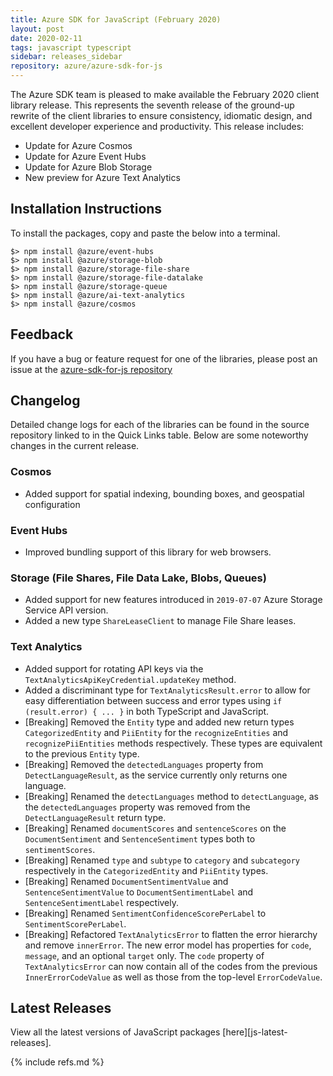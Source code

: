 ```yaml
---
title: Azure SDK for JavaScript (February 2020)
layout: post
date: 2020-02-11
tags: javascript typescript
sidebar: releases_sidebar
repository: azure/azure-sdk-for-js
---
```


The Azure SDK team is pleased to make available the February 2020 client library release. This represents the seventh release of the ground-up rewrite of the client libraries to ensure consistency, idiomatic design, and excellent developer experience and productivity. This release includes:

- Update for Azure Cosmos
- Update for Azure Event Hubs
- Update for Azure Blob Storage
- New preview for Azure Text Analytics

## Installation Instructions
To install the packages, copy and paste the below into a terminal.

    $> npm install @azure/event-hubs
    $> npm install @azure/storage-blob
    $> npm install @azure/storage-file-share
    $> npm install @azure/storage-file-datalake
    $> npm install @azure/storage-queue
    $> npm install @azure/ai-text-analytics
    $> npm install @azure/cosmos

## Feedback
If you have a bug or feature request for one of the libraries, please post an issue at the [azure-sdk-for-js repository](https://github.com/azure/azure-sdk-for-js/issues)

## Changelog

Detailed change logs for each of the libraries can be found in the source repository linked to in the Quick Links table.
Below are some noteworthy changes in the current release.

### Cosmos
- Added support for spatial indexing, bounding boxes, and geospatial configuration

### Event Hubs
- Improved bundling support of this library for web browsers.

### Storage (File Shares, File Data Lake, Blobs, Queues)
- Added support for new features introduced in `2019-07-07` Azure Storage Service API version.
- Added a new type `ShareLeaseClient` to manage File Share leases.

### Text Analytics
- Added support for rotating API keys via the `TextAnalyticsApiKeyCredential.updateKey` method.
- Added a discriminant type for `TextAnalyticsResult.error` to allow for easy differentiation between success and error types using `if (result.error) { ... }` in both TypeScript and JavaScript.
- [Breaking] Removed the `Entity` type and added new return types `CategorizedEntity` and `PiiEntity` for the `recognizeEntities` and `recognizePiiEntities` methods respectively. These types are equivalent to the previous `Entity` type.
- [Breaking] Removed the `detectedLanguages` property from `DetectLanguageResult`, as the service currently only returns one language.
- [Breaking] Renamed the `detectLanguages` method to `detectLanguage`, as the `detectedLanguages` property was removed from the `DetectLanguageResult` return type.
- [Breaking] Renamed `documentScores` and `sentenceScores` on the `DocumentSentiment` and `SentenceSentiment` types both to `sentimentScores`.
- [Breaking] Renamed `type` and `subtype` to `category` and `subcategory` respectively in the `CategorizedEntity` and `PiiEntity` types.
- [Breaking] Renamed `DocumentSentimentValue` and `SentenceSentimentValue` to `DocumentSentimentLabel` and `SentenceSentimentLabel` respectively.
- [Breaking] Renamed `SentimentConfidenceScorePerLabel` to `SentimentScorePerLabel`.
- [Breaking] Refactored `TextAnalyticsError` to flatten the error hierarchy and remove `innerError`. The new error model has properties for `code`, `message`, and an optional `target` only. The `code` property of `TextAnalyticsError` can now contain all of the codes from the previous `InnerErrorCodeValue` as well as those from the top-level `ErrorCodeValue`.

## Latest Releases

View all the latest versions of JavaScript packages [here][js-latest-releases].

{% include refs.md %}
